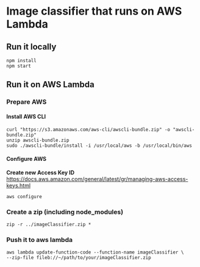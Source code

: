 # Image classifier that runs on AWS Lambda

## Run it locally

````
npm install
npm start
````

## Run it on AWS Lambda

### Prepare AWS
#### Install AWS CLI
````
curl "https://s3.amazonaws.com/aws-cli/awscli-bundle.zip" -o "awscli-bundle.zip"
unzip awscli-bundle.zip
sudo ./awscli-bundle/install -i /usr/local/aws -b /usr/local/bin/aws
````

#### Configure AWS 
**Create new Access Key ID**
https://docs.aws.amazon.com/general/latest/gr/managing-aws-access-keys.html

````
aws configure
````

### Create a zip (including node_modules)
````
zip -r ../imageClassifier.zip * 
````


### Push it to aws lambda
````
aws lambda update-function-code --function-name imageClassifier \
--zip-file fileb://~/path/to/your/imageClassifier.zip
````
